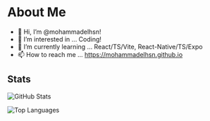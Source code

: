 # About Me
- 👋 Hi, I’m @mohammadelhsn!
- 👀 I’m interested in ... Coding!
- 🌱 I’m currently learning ... React/TS/Vite, React-Native/TS/Expo
- 📫 How to reach me ... https://mohammadelhsn.github.io

## Stats

![GitHub Stats](https://github-readme-stats.vercel.app/api?username=mohammadelhsn&show_icons=true&theme=dark)


![Top Languages](https://github-readme-stats.vercel.app/api/top-langs/?username=mohammadelhsn&layout=compact&theme=dark)
